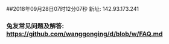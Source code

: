 ##2018年09月28日07时12分07秒 新址: 142.93.173.241
### 兔友常见问题及解答: https://github.com/wanggonging/d/blob/w/FAQ.md
